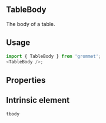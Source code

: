 ## TableBody

The body of a table.

## Usage

```javascript
import { TableBody } from 'grommet';
<TableBody />;
```

## Properties

## Intrinsic element

```
tbody
```
